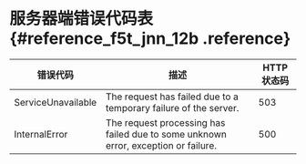 # 服务器端错误代码表 {#reference_f5t_jnn_12b .reference}

|错误代码|描述|HTTP状态码|
|----|--|-------|
|ServiceUnavailable|The request has failed due to a temporary failure of the server.|503|
|InternalError|The request processing has failed due to some unknown error, exception or failure.|500|

